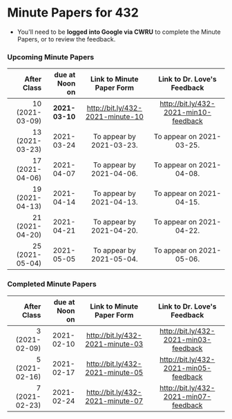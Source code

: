 # Minute Papers for 432

- You'll need to be **logged into Google via CWRU** to complete the Minute Papers, or to review the feedback.

### Upcoming Minute Papers

After Class | due at Noon on | Link to Minute Paper Form | Link to Dr. Love's Feedback
----------: | ------: | :--------: | :----------:
10 (2021-03-09) | **2021-03-10** | http://bit.ly/432-2021-minute-10 | http://bit.ly/432-2021-min10-feedback
13 (2021-03-23) | 2021-03-24 | To appear by 2021-03-23. | To appear on 2021-03-25.
17 (2021-04-06) | 2021-04-07 | To appear by 2021-04-06. | To appear on 2021-04-08.
19 (2021-04-13) | 2021-04-14 | To appear by 2021-04-13. | To appear on 2021-04-15.
21 (2021-04-20) | 2021-04-21 | To appear by 2021-04-20. | To appear on 2021-04-22.
25 (2021-05-04) | 2021-05-05 | To appear by 2021-05-04. | To appear on 2021-05-06.

### Completed Minute Papers

After Class | due at Noon on | Link to Minute Paper Form | Link to Dr. Love's Feedback
----------: | ------: | :--------: | :----------:
3 (2021-02-09) | 2021-02-10 | http://bit.ly/432-2021-minute-03 | http://bit.ly/432-2021-min03-feedback
5 (2021-02-16) | 2021-02-17 | http://bit.ly/432-2021-minute-05 | http://bit.ly/432-2021-min05-feedback
7 (2021-02-23) | 2021-02-24 | http://bit.ly/432-2021-minute-07 | http://bit.ly/432-2021-min07-feedback
